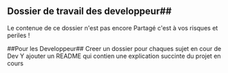 ## Dossier de travail des developpeur##
Le contenue de ce dossier n'est pas encore Partagé c'est à vos risques et periles !

##Pour les Developpeur##
Creer un dossier pour chaques sujet en cour de Dev
Y ajouter un README qui contien une explication succinte du projet en cours

##

